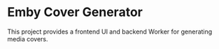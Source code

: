 # Emby Cover Generator

This project provides a frontend UI and backend Worker for generating media covers.